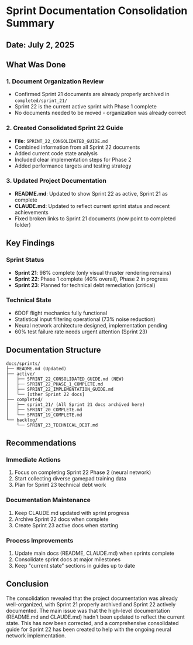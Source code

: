 # Sprint Documentation Consolidation Summary

## Date: July 2, 2025

## What Was Done

### 1. Document Organization Review
- Confirmed Sprint 21 documents are already properly archived in `completed/sprint_21/`
- Sprint 22 is the current active sprint with Phase 1 complete
- No documents needed to be moved - organization was already correct

### 2. Created Consolidated Sprint 22 Guide
- **File**: `SPRINT_22_CONSOLIDATED_GUIDE.md`
- Combined information from all Sprint 22 documents
- Added current code state analysis
- Included clear implementation steps for Phase 2
- Added performance targets and testing strategy

### 3. Updated Project Documentation
- **README.md**: Updated to show Sprint 22 as active, Sprint 21 as complete
- **CLAUDE.md**: Updated to reflect current sprint status and recent achievements
- Fixed broken links to Sprint 21 documents (now point to completed folder)

## Key Findings

### Sprint Status
- **Sprint 21**: 98% complete (only visual thruster rendering remains)
- **Sprint 22**: Phase 1 complete (40% overall), Phase 2 in progress
- **Sprint 23**: Planned for technical debt remediation (critical)

### Technical State
- 6DOF flight mechanics fully functional
- Statistical input filtering operational (73% noise reduction)
- Neural network architecture designed, implementation pending
- 60% test failure rate needs urgent attention (Sprint 23)

## Documentation Structure

```
docs/sprints/
├── README.md (Updated)
├── active/
│   ├── SPRINT_22_CONSOLIDATED_GUIDE.md (NEW)
│   ├── SPRINT_22_PHASE_1_COMPLETE.md
│   ├── SPRINT_22_IMPLEMENTATION_GUIDE.md
│   └── [other Sprint 22 docs]
├── completed/
│   ├── sprint_21/ (All Sprint 21 docs archived here)
│   ├── SPRINT_20_COMPLETE.md
│   └── SPRINT_19_COMPLETE.md
└── backlog/
    └── SPRINT_23_TECHNICAL_DEBT.md
```

## Recommendations

### Immediate Actions
1. Focus on completing Sprint 22 Phase 2 (neural network)
2. Start collecting diverse gamepad training data
3. Plan for Sprint 23 technical debt work

### Documentation Maintenance
1. Keep CLAUDE.md updated with sprint progress
2. Archive Sprint 22 docs when complete
3. Create Sprint 23 active docs when starting

### Process Improvements
1. Update main docs (README, CLAUDE.md) when sprints complete
2. Consolidate sprint docs at major milestones
3. Keep "current state" sections in guides up to date

## Conclusion

The consolidation revealed that the project documentation was already well-organized, with Sprint 21 properly archived and Sprint 22 actively documented. The main issue was that the high-level documentation (README.md and CLAUDE.md) hadn't been updated to reflect the current state. This has now been corrected, and a comprehensive consolidated guide for Sprint 22 has been created to help with the ongoing neural network implementation.